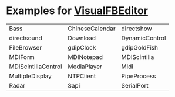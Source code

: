 
# Examples for <a href="https://github.com/XusinboyBekchanov/VisualFBEditor">VisualFBEditor</a>

||||
| --- | --- | --- |
|Bass|ChineseCalendar|directshow|
|directsound|Download|DynamicControl|
|FileBrowser|gdipClock|gdipGoldFish|
|MDIForm|MDINotepad|MDIScintilla|
|MDIScintillaControl|MediaPlayer|Midi|
|MultipleDisplay|NTPClient|PipeProcess|
|Radar|Sapi|SerialPort

<!--
![Logo](https://github.com/chunmingwang/chunmingwang/assets/35757455/73f00bc8-3168-4274-b3d7-13a634876ad7)

## <a href="https://github.com/chunmingwang/gdipClock">gdipClock</a>

![image](https://github.com/chunmingwang/chunmingwang/assets/35757455/bebb6890-931c-4215-a9ef-194029ba2163)
![image](https://github.com/chunmingwang/chunmingwang/assets/35757455/8f5e1a44-01e8-4443-8ad0-36c1f8b7c5cc)
![image](https://github.com/chunmingwang/chunmingwang/assets/35757455/fcbcdf80-2593-432f-a63a-3c7bb73df946)

## <a href="https://github.com/chunmingwang/MediaPlayer">MediaPlayer</a>

### Network radio

![image](https://github.com/chunmingwang/chunmingwang/assets/35757455/fcdd5477-ee87-4276-98b3-1c76406f2986)

### Local movie

![image](https://github.com/chunmingwang/chunmingwang/assets/35757455/0e51295c-9fd8-4e0b-99c2-a110bca38e8f)

## <a href="https://github.com/chunmingwang/Midi">Midi</a>
### midiKeyboard

![image](https://github.com/chunmingwang/MidiKeyboard/assets/35757455/f82022f6-43b1-4e8d-b5bb-dfa7b9685cac)

### midiPlayer

![image](https://github.com/chunmingwang/MidiKeyboard/assets/35757455/cbeedc84-0f71-43ef-86e8-9185e01458c9)

## <a href="https://github.com/chunmingwang/MDINotepad">MDINotepad</a>

![image](https://user-images.githubusercontent.com/35757455/192554530-800b9890-789e-475d-b656-e399c91f1ba2.png)

## <a href="https://github.com/chunmingwang/Bass">Base</a>

![image](https://github.com/chunmingwang/chunmingwang/assets/35757455/32db458a-b096-4f5a-9c2b-baf0db1e3fbd)

## <a href="https://github.com/chunmingwang/Sapi">Sapi</a>

### Sapi Text to Speech

![image](https://github.com/chunmingwang/Sapi/assets/35757455/ae3099df-a268-4052-a335-acb70a9056c8)

### Sapi Speech Recognizer

![image](https://github.com/chunmingwang/Sapi/assets/35757455/b2f01dd1-8c2c-4022-ba56-4ef0a017de29)


### Hi there 👋

**chunmingwang/chunmingwang** is a ✨ _special_ ✨ repository because its `README.md` (this file) appears on your GitHub profile.

Here are some ideas to get you started:

- 🔭 I’m currently working on ...
- 🌱 I’m currently learning ...
- 👯 I’m looking to collaborate on ...
- 🤔 I’m looking for help with ...
- 💬 Ask me about ...
- 📫 How to reach me: ...
- 😄 Pronouns: ...
- ⚡ Fun fact: ...
-->

